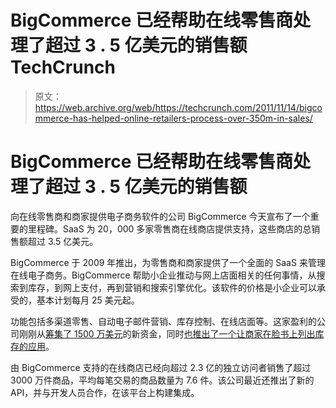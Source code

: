 # BigCommerce 已经帮助在线零售商处理了超过 3 . 5 亿美元的销售额 TechCrunch

> 原文：<https://web.archive.org/web/https://techcrunch.com/2011/11/14/bigcommerce-has-helped-online-retailers-process-over-350m-in-sales/>

# BigCommerce 已经帮助在线零售商处理了超过 3 . 5 亿美元的销售额

向在线零售商和商家提供电子商务软件的公司 BigCommerce 今天宣布了一个重要的里程碑。SaaS 为 20，000 多家零售商在线商店提供支持，这些商店的总销售额超过 3.5 亿美元。

BigCommerce 于 2009 年推出，为零售商和商家提供了一个全面的 SaaS 来管理在线电子商务。BigCommerce 帮助小企业推动与网上店面相关的任何事情，从搜索到库存，到网上支付，再到营销和搜索引擎优化。该软件的价格是小企业可以承受的，基本计划每月 25 美元起。

功能包括多渠道零售、自动电子邮件营销、库存控制、在线店面等。这家盈利的公司刚刚从[筹集了 1500 万美元](https://web.archive.org/web/20230203102819/https://techcrunch.com/2011/07/31/bigcommerce-raises-15-million-to-help-retailers-manage-e-commerce/)的新资金，同时[也推出了一个让商家在脸书上列出库存的应用](https://web.archive.org/web/20230203102819/https://techcrunch.com/2010/03/24/bigcommerce-turns-to-facebook-to-socialize-online-storefronts/)。

由 BigCommerce 支持的在线商店已经向超过 2.3 亿的独立访问者销售了超过 3000 万件商品，平均每笔交易的商品数量为 7.6 件。该公司最近还推出了新的 API，并与开发人员合作，在该平台上构建集成。